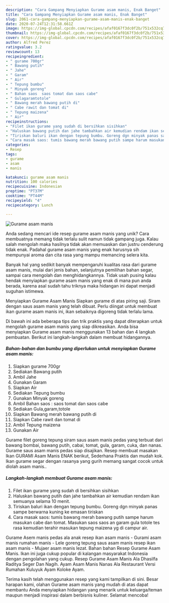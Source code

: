 ```yaml
---
description: "Cara Gampang Menyiapkan Gurame asam manis, Enak Banget"
title: "Cara Gampang Menyiapkan Gurame asam manis, Enak Banget"
slug: 2061-cara-gampang-menyiapkan-gurame-asam-manis-enak-banget
date: 2020-07-24T12:31:58.661Z
image: https://img-global.cpcdn.com/recipes/afaf0167f3dc0f2b/751x532cq70/gurame-asam-manis-foto-resep-utama.jpg
thumbnail: https://img-global.cpcdn.com/recipes/afaf0167f3dc0f2b/751x532cq70/gurame-asam-manis-foto-resep-utama.jpg
cover: https://img-global.cpcdn.com/recipes/afaf0167f3dc0f2b/751x532cq70/gurame-asam-manis-foto-resep-utama.jpg
author: Alfred Perez
ratingvalue: 3.2
reviewcount: 13
recipeingredient:
- " gurame 700gr"
- " Bawang putih"
- " Jahe"
- " Garam"
- " Air"
- " Tepung bumbu"
- " Minyak goreng"
- " Bahan saos  saos tomat dan saos cabe"
- " Gulagaramtotole"
- " Bawang merah bawang putih di"
- " Cabe rawit dan tomat di"
- " Tepung maizena"
- " Air"
recipeinstructions:
- "Filet ikan gurame yang sudah di bersihkan sisihkan"
- "Haluskan bawang putih dan jahe tambahkan air kemudian rendam ikan semuanya selama 10 menit."
- "Tiriskan baluri ikan dengan tepung bumbu. Goreng dgn minyak panas sampe berwarna kuning ke emasan tiriskan"
- "Cara masak saos: tumis bawang merah bawang putih sampe harum masukan cabe dan tomat. Masukan saos saos an garam gula totole tes rasa kemudian terahir masukan tepung maizena yg di campur air."
categories:
- Resep
tags:
- gurame
- asam
- manis

katakunci: gurame asam manis 
nutrition: 100 calories
recipecuisine: Indonesian
preptime: "PT37M"
cooktime: "PT44M"
recipeyield: "4"
recipecategory: Lunch

---
```



![Gurame asam manis](https://img-global.cpcdn.com/recipes/afaf0167f3dc0f2b/751x532cq70/gurame-asam-manis-foto-resep-utama.jpg)

Anda sedang mencari ide resep gurame asam manis yang unik? Cara membuatnya memang tidak terlalu sulit namun tidak gampang juga. Kalau salah mengolah maka hasilnya tidak akan memuaskan dan justru cenderung tidak enak. Padahal gurame asam manis yang enak harusnya sih mempunyai aroma dan cita rasa yang mampu memancing selera kita.

Banyak hal yang sedikit banyak mempengaruhi kualitas rasa dari gurame asam manis, mulai dari jenis bahan, selanjutnya pemilihan bahan segar, sampai cara mengolah dan menghidangkannya. Tidak usah pusing kalau hendak menyiapkan gurame asam manis yang enak di mana pun anda berada, karena asal sudah tahu triknya maka hidangan ini dapat menjadi suguhan istimewa.

Menyiapkan Gurame Asam Manis Siapkan gurame di atas piring saji. Siram dengan saus asam manis yang telah dibuat. Perlu diingat untuk membuat ikan gurame asam manis ini, ikan sebaiknya digoreng tidak terlalu lama.


Di bawah ini ada beberapa tips dan trik praktis yang dapat diterapkan untuk mengolah gurame asam manis yang siap dikreasikan. Anda bisa menyiapkan Gurame asam manis menggunakan 13 bahan dan 4 langkah pembuatan. Berikut ini langkah-langkah dalam membuat hidangannya.

<!--inarticleads1-->

##### Bahan-bahan dan bumbu yang diperlukan untuk menyiapkan Gurame asam manis:

1. Siapkan  gurame 700gr
1. Sediakan  Bawang putih
1. Ambil  Jahe
1. Gunakan  Garam
1. Siapkan  Air
1. Sediakan  Tepung bumbu
1. Gunakan  Minyak goreng
1. Ambil  Bahan saos : saos tomat dan saos cabe
1. Sediakan  Gula,garam,totole
1. Siapkan  Bawang merah bawang putih di
1. Siapkan  Cabe rawit dan tomat di
1. Ambil  Tepung maizena
1. Gunakan  Air


Gurame filet goreng tepung siram saus asam manis pedas yang terbuat dari bawang bombai, bawang putih, cabai, tomat, gula, garam, cuka, dan nanas. Gurame saus asam manis pedas siap disajikan. Resep membuat masakan Ikan GURAMI Asam Manis ENAK berikut, Sederhana Praktis dan mudah kok. Ikan gurame segar dengan rasanya yang gurih memang sangat cocok untuk diolah asam manis.. 

<!--inarticleads2-->

##### Langkah-langkah membuat Gurame asam manis:

1. Filet ikan gurame yang sudah di bersihkan sisihkan
1. Haluskan bawang putih dan jahe tambahkan air kemudian rendam ikan semuanya selama 10 menit.
1. Tiriskan baluri ikan dengan tepung bumbu. Goreng dgn minyak panas sampe berwarna kuning ke emasan tiriskan
1. Cara masak saos: tumis bawang merah bawang putih sampe harum masukan cabe dan tomat. Masukan saos saos an garam gula totole tes rasa kemudian terahir masukan tepung maizena yg di campur air.


Gurame Asem manis pedas ala anak resep ikan asam manis - Gurami asam manis rumahan manis - Lele goreng tepung saus asam manis resep ikan asam manis - Mujaer asam manis lezat. Bahan bahan Resep Gurame Asam Manis. Ikan ini juga cukup popular di kalangan masyarakat Indonesia dengan pengolahan yang cukup. Resep Gurame Asam Manis Ala Dhasilfa Raditya Seger Dan Nagih. Ayam Asam Manis Nanas Ala Restaurant Versi Rumahan Kuluyuk Ayam Koloke Ayam. 

Terima kasih telah menggunakan resep yang kami tampilkan di sini. Besar harapan kami, olahan Gurame asam manis yang mudah di atas dapat membantu Anda menyiapkan hidangan yang menarik untuk keluarga/teman maupun menjadi inspirasi dalam berbisnis kuliner. Selamat mencoba!
